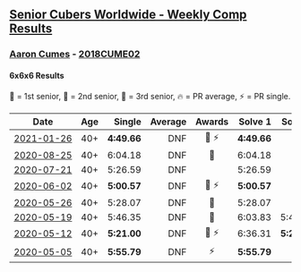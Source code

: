 <style>table {white-space: nowrap;}</style>
<link rel="stylesheet" type="text/css" href="/scw-comp/css/flags.css" />

## [Senior Cubers Worldwide - Weekly Comp Results](/scw-comp/results/)
### [Aaron Cumes](README.md) - [2018CUME02](https://www.worldcubeassociation.org/persons/2018CUME02?event=666)
#### 6x6x6 Results

<span style="white-space: nowrap;">🥇 = 1st senior</span>, <span style="white-space: nowrap;">🥈 = 2nd senior</span>, <span style="white-space: nowrap;">🥉 = 3rd senior</span>, <span style="white-space: nowrap;">🔥 = PR average</span>, <span style="white-space: nowrap;">⚡ = PR single</span>.

| Date | Age | Single | Average | Awards | Solve 1 | Solve 2 | Solve 3 | Video |
| :--: | :--: | --: | --: | :--: | --: | --: | --: | :-- |
| [2021-01-26](../../results/2021-01-26/666.md) | 40+ | **4:49.66** | DNF | 🥉 ⚡ | **4:49.66** | DNS | DNS | [Desktop](https://www.facebook.com/events/886756952081472/permalink/887647815325719) / [Mobile](https://m.facebook.com/events/886756952081472?view=permalink&id=887647815325719) |
| [2020-08-25](../../results/2020-08-25/666.md) | 40+ | 6:04.18 | DNF | 🥈 | 6:04.18 | DNS | DNS | [Desktop](https://www.facebook.com/events/375269430142971/permalink/377455253257722) / [Mobile](https://m.facebook.com/events/375269430142971?view=permalink&id=377455253257722) |
| [2020-07-21](../../results/2020-07-21/666.md) | 40+ | 5:26.59 | DNF |  | 5:26.59 | DNS | DNS | [Desktop](https://www.facebook.com/events/3081159145282455/permalink/3084527228278980) / [Mobile](https://m.facebook.com/events/3081159145282455?view=permalink&id=3084527228278980) |
| [2020-06-02](../../results/2020-06-02/666.md) | 40+ | **5:00.57** | DNF | 🥉 ⚡ | **5:00.57** | DNS | DNS | [Desktop](https://www.facebook.com/events/573401076937046/permalink/574489523494868) / [Mobile](https://m.facebook.com/events/573401076937046?view=permalink&id=574489523494868) |
| [2020-05-26](../../results/2020-05-26/666.md) | 40+ | 5:28.07 | DNF | 🥉 | 5:28.07 | DNS | DNS | [Desktop](https://www.facebook.com/events/637852836799991/permalink/638408876744387) / [Mobile](https://m.facebook.com/events/637852836799991?view=permalink&id=638408876744387) |
| [2020-05-19](../../results/2020-05-19/666.md) | 40+ | 5:46.35 | DNF | 🥉 | 6:03.83 | 5:46.35 | DNS | [Desktop](https://www.facebook.com/events/201300894172579/permalink/201830760786259) / [Mobile](https://m.facebook.com/events/201300894172579?view=permalink&id=201830760786259) |
| [2020-05-12](../../results/2020-05-12/666.md) | 40+ | **5:21.00** | DNF | 🥉 ⚡ | 6:36.31 | **5:21.00** | DNS | [Desktop](https://www.facebook.com/events/276138643524223/permalink/276787300126024) / [Mobile](https://m.facebook.com/events/276138643524223?view=permalink&id=276787300126024) |
| [2020-05-05](../../results/2020-05-05/666.md) | 40+ | **5:55.79** | DNF | ⚡ | **5:55.79** | DNS | DNS | [Desktop](https://www.facebook.com/events/557526585195168/permalink/558322268448933) / [Mobile](https://m.facebook.com/events/557526585195168?view=permalink&id=558322268448933) |


<!-- Global site tag (gtag.js) - Google Analytics -->
<script async src="https://www.googletagmanager.com/gtag/js?id=UA-86348435-3"></script>
<script>window.dataLayer = window.dataLayer || []; function gtag() {dataLayer.push(arguments);} gtag('js', new Date()); gtag('config', 'UA-86348435-3');</script>
